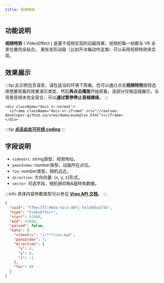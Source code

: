 ```yaml
---
title: 视频特效
---
```


## 功能说明
**视频特效** ( VideoEffect ) 是基于视频实现的动画效果，视频的每一帧都与 VR 全景位置完全贴合。 某些变形动画（比如开冰箱动作这类）可以采用视频特效来实现。

## 效果展示

:::tip
此示例包含语音，请在适当的环境下观看。您可以通过点击**视频特效**按钮选择想要观看的效果演示类型，然后**再点击播放**开始观看。该部分仅做运镜展示，与背景音频未完全契合，可以**通过暂停停止音频继续**。
:::

```mdx-code-block
<div className="docs-vr-normal">
  <iframe className="docs-vr-iframe" src="//realsee-developer.github.io/vreo/demo/examples.html"></iframe>
</div>
```

:::tip
**[点击此处可在线 coding](https://codesandbox.io/s/vreo-forked-tyn7gd?file=/src/player.tsx)**
:::

## 字段说明
- `videoSrc`: string类型，视频地址。
- `panoIndex`: number类型，动画所在点位。
- `fov`: number类型，相机远近。
- `direction`: 方向向量: {x, y, z}形式。
- `vector`: 可选字段，相机俯仰角&旋转角数据。

:::info
具体内容参数类型可以参见 [**Vreo API 文档**](https://realsee-developer.github.io/vreo/modules/Player.html#VideoEffectData)。
:::

```json title="视频特效类型数据样例"
{
  "uuid": "ff0ec7f3-06da-43ca-d0f1-f47c8d5a5745",
  "type": "VideoEffect",
  "start": 62000,
  "end": 67000,
  "parsed": false,
  "data": {
    "videoSrc": "//***/xxx.mp4",
    "panoIndex": 7,
    "direction": {
      "x": 0,
      "y": 0,
      "z": -1
    },
    "fov": 80
  }
}
```

